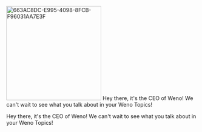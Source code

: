<img width="250" alt="663AC8DC-E995-4098-8FCB-F96031AA7E3F" src="https://github.com/boyuia/boyuia/assets/170777576/f1d50c41-7d54-47fa-ba28-c3c8355b4e59"> Hey there, it's the CEO of Weno! We can't wait to see what you talk about in your Weno Topics!

Hey there, it's the CEO of Weno! We can't wait to see what you talk about in your Weno Topics!


<!---
boyuia/boyuia is a ✨ special ✨ repository because its `README.md` (this file) appears on your GitHub profile.
You can click the Preview link to take a look at your changes.
--

